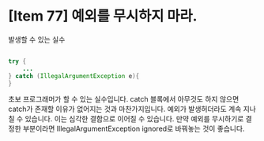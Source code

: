 # [Item 77] 예외를 무시하지 마라.

발생할 수 있는 실수
``` java

try {
    ...
} catch (IllegalArgumentException e){
}
```
초보 프로그래머가 할 수 있는 실수입니다. catch 블록에서 아무것도 하지 않으면 catch가 존재할 이유가 없어지는 것과 마찬가지입니다. 예외가 발생허더라도 계속 지나칠 수 있습니다. 이는 심각한 결함으로 이어질 수 있습니다. 만약 예외를 무시하기로 결정한 부분이라면 IllegalArgumentException ignored로 바꿔놓는 것이 좋습니다.